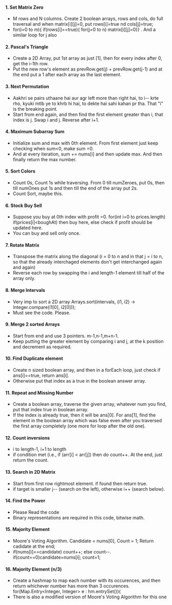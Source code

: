 #### 1. Set Matrix Zero
  - M rows and N columns. Create 2 boolean arrays, rows and cols, do full traversal and when matrix[i][j]=0, put rows[i]=true nd cols[j]=true;
  - for(i=0 to m){ if(rows[i]==true){ for(j=0 to n) matrix[i][j]=0}} . And a similar loop for j also

#### 2. Pascal's Triangle
  - Create a 2D Array, put 1st array as just [1], then for every index after 0, get the i-1th row.
  - Put the new row's element as prevRow.get(j) + prevRow.get(j-1) and at the end put a 1 after each array as the last element.

#### 3. Next Permutation
  - Aakhri se pairs uthaane hai aur agr left more than right hai, to i-- krte rho, kyuki mtlb ye to khrb hi hai, to dekte hai sahi kahan pr tha. That "i" is the breaking point.
  - Start from end again, and then find the first element greater than i, that index is j. Swap i and j. Reverse after i+1.

#### 4. Maximum Subarray Sum
  - Initialize sum and max with 0th element. From first element just keep checking when sum<0, make sum =0.
  - And at every iteration, sum += nums[i] and then update max. And then finally return the max number.

#### 5. Sort Colors
  - Count 0s, Count 1s while traversing. From 0 till numZeroes, put 0s, then till numOnes put 1s and then till the end of the array put 2s.
  - Count Sort, maybe this.

#### 6. Stock Buy Sell
  - Suppose you buy at 0th index with profit =0. for(int i=0 to prices.length) if(prices[i]<boughAt) then buy here, else check if profit should be updated here.
  - You can buy and sell only once.

#### 7. Rotate Matrix
  - Transpose the matrix along the diagonal (i = 0 to n and in that j = i to n, so that the already interchaged elements don't get interchanged again and again)
  - Reverse each row by swapping the i and length-1 element till half of the array only.

#### 8. Merge Intervals
  - Very imp to sort a 2D array         Arrays.sort(intervals, (i1, i2) -> Integer.compare(i1[0], i2[0]));
  - Must see the code. Please.

#### 9. Merge 2 sorted Arrays
  - Start from end and use 3 pointers. m-1,n-1,m+n-1.
  - Keep putting the greater element by comparing i and j, at the k position and decrement as required.

#### 10. Find Duplicate element 
  - Create n sized boolean array, and then in a forEach loop, just check if ans[i]==true, return ans[i].
  - Otherwise put that index as a true in the boolean answer array.

#### 11. Repeat and Missing Number
  - Create a boolean array, traverse the given array, whatever num you find, put that index true in boolean array.
  - If the index is already true, then it will be ans[0]. For ans[1], find the element in the boolean array which was false even after you traversed the first array completely (one more for loop after the old one).

#### 12. Count inversions
  - i to length-1, i+1 to length
  - if condition met (i.e., if (arr[i] < arr[j]) then do count++. At the end, just return the count.

#### 13. Search in 2D Matrix
  - Start from first row rightmost element. if found then return true.
  - if target is smaller j-- (search on the left), otherwise i++ (search below).

#### 14. Find the Power
  - Please Read the code
  - Binary representations are required in this code, bitwise math.

#### 15. Majority Element
  - Moore's Voting Algorithm. Candidate = nums[0], Count = 1; Return cadidate at the end;
  - if(nums[i]==candidate) count++; else count--. if(count==0)candidate=nums[i]; count=1;

#### 16. Majority Element (n/3)
  - Create a hashmap to map each number with its occurences, and then return whichever number has more than 3 occurences.          for(Map.Entry<Integer, Integer> e : hm.entrySet()){
  - There is also a modified version of Moore's Voting Algorithm for this one
